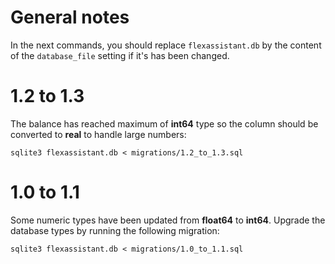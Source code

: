 # General notes

In the next commands, you should replace `flexassistant.db` by the content of the `database_file` setting if it's has been changed.

# 1.2 to 1.3

The balance has reached maximum of **int64** type so the column should be converted to **real** to handle large numbers:

```
sqlite3 flexassistant.db < migrations/1.2_to_1.3.sql
```

# 1.0 to 1.1

Some numeric types have been updated from **float64** to **int64**. Upgrade the database types by running the following migration:

```
sqlite3 flexassistant.db < migrations/1.0_to_1.1.sql
```